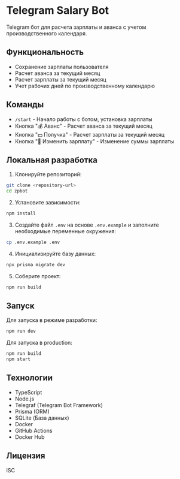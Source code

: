 # Telegram Salary Bot

Telegram бот для расчета зарплаты и аванса с учетом производственного календаря.

## Функциональность

- Сохранение зарплаты пользователя
- Расчет аванса за текущий месяц
- Расчет зарплаты за текущий месяц
- Учет рабочих дней по производственному календарю

## Команды

- `/start` - Начало работы с ботом, установка зарплаты
- Кнопка "💰 Аванс" - Расчет аванса за текущий месяц
- Кнопка "💵 Получка" - Расчет зарплаты за текущий месяц
- Кнопка "📝 Изменить зарплату" - Изменение суммы зарплаты

## Локальная разработка

1. Клонируйте репозиторий:
```bash
git clone <repository-url>
cd zpbot
```

2. Установите зависимости:
```bash
npm install
```

3. Создайте файл `.env` на основе `.env.example` и заполните необходимые переменные окружения:
```bash
cp .env.example .env
```

4. Инициализируйте базу данных:
```bash
npx prisma migrate dev
```

5. Соберите проект:
```bash
npm run build
```

## Запуск

Для запуска в режиме разработки:
```bash
npm run dev
```

Для запуска в production:
```bash
npm run build
npm start
```

## Технологии

- TypeScript
- Node.js
- Telegraf (Telegram Bot Framework)
- Prisma (ORM)
- SQLite (База данных)
- Docker
- GitHub Actions
- Docker Hub

## Лицензия

ISC 